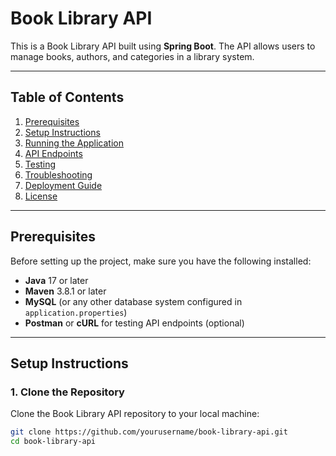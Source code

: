 # Book Library API

This is a Book Library API built using **Spring Boot**. The API allows users to manage books, authors, and categories in a library system.

---

## Table of Contents

1. [Prerequisites](#prerequisites)
2. [Setup Instructions](#setup-instructions)
3. [Running the Application](#running-the-application)
4. [API Endpoints](#api-endpoints)
5. [Testing](#testing)
6. [Troubleshooting](#troubleshooting)
7. [Deployment Guide](#deployment-guide)
8. [License](#license)

---

## Prerequisites

Before setting up the project, make sure you have the following installed:

- **Java** 17 or later
- **Maven** 3.8.1 or later
- **MySQL** (or any other database system configured in `application.properties`)
- **Postman** or **cURL** for testing API endpoints (optional)

---

## Setup Instructions

### 1. Clone the Repository

Clone the Book Library API repository to your local machine:

```bash
git clone https://github.com/yourusername/book-library-api.git
cd book-library-api
